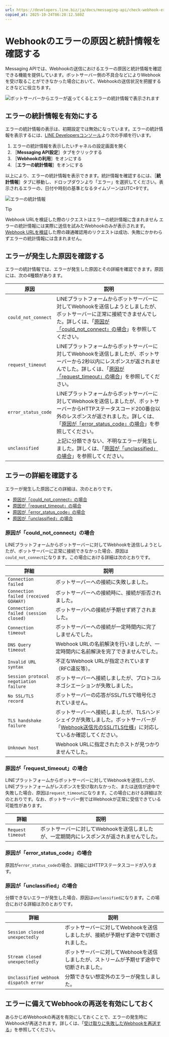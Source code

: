```yaml
---
url: https://developers.line.biz/ja/docs/messaging-api/check-webhook-error-statistics/
copied_at: 2025-10-24T06:28:12.580Z
---
```

# Webhookのエラーの原因と統計情報を確認する

Messaging APIでは、Webhookの送信におけるエラーの原因と統計情報を確認できる機能を提供しています。ボットサーバー側の不具合などによりWebhookを受け取ることができなかった場合において、Webhookの送信状況を把握するときなどに役立ちます。

![ボットサーバーからエラーが返ってくるとエラーの統計情報で表示されます](https://developers.line.biz/media/messaging-api/receiving-messages/webhook-error-ja.jpg)

## エラーの統計情報を有効にする

エラーの統計情報の表示は、初期設定では無効になっています。エラーの統計情報を表示するには、[LINE Developersコンソール](https://developers.line.biz/console/)より次の手順を行います。

1.  エラーの統計情報を表示したいチャネルの設定画面を開く
2.  ［**Messaging API設定**］タブをクリックする
3.  ［**Webhookの利用**］をオンにする
4.  ［**エラーの統計情報**］をオンにする

以上により、エラーの統計情報を表示できます。統計情報を確認するには、［**統計情報**］タブに移動し、ドロップダウンより「エラー」を選択してください。表示されるエラーの、日付や時刻の基準となるタイムゾーンはUTC+9です。

![エラーの統計情報](https://developers.line.biz/media/messaging-api/receiving-messages/error-statistics-ja.png)

> [!TIP]
> Webhook URLを検証した際のリクエストはエラーの統計情報に含まれません
> エラーの統計情報には実際に送信を試みたWebhookのみが表示されます。[Webhook URLを検証](https://developers.line.biz/ja/docs/messaging-api/verify-webhook-url/)した際の疎通確認用のリクエストは成功、失敗にかかわらずエラーの統計情報には含まれません。

## エラーが発生した原因を確認する

エラーの統計情報では、エラーが発生した原因とその詳細を確認できます。原因には、次の4種類があります。

| 原因 | 説明 |
| --- | --- |
| `could_not_connect` | LINEプラットフォームからボットサーバーに対してWebhookを送信しようとしましたが、ボットサーバーに正常に接続できませんでした。詳しくは、「[原因が「could\_not\_connect」の場合](#reason-could-not-connect)」を参照してください。 |
| `request_timeout` | LINEプラットフォームからボットサーバーに対してWebhookを送信しましたが、ボットサーバーから2秒以内にレスポンスが返されませんでした。詳しくは、「[原因が「request\_timeout」の場合](#reason-request-timeout)」を参照してください。 |
| `error_status_code` | LINEプラットフォームからボットサーバーに対してWebhookを送信しましたが、ボットサーバーからHTTPステータスコード200番台以外のレスポンスが返されました。詳しくは、「[原因が「error\_status\_code」の場合](#reason-status-code)」を参照してください。 |
| `unclassified` | 上記に分類できない、不明なエラーが発生しました。詳しくは、「[原因が「unclassified」の場合](#reason-unclassified)」を参照してください。 |

## エラーの詳細を確認する

エラーが発生した原因ごとの詳細は、次のとおりです。

*   [原因が「could\_not\_connect」の場合](#reason-could-not-connect)
*   [原因が「request\_timeout」の場合](#reason-request-timeout)
*   [原因が「error\_status\_code」の場合](#reason-status-code)
*   [原因が「unclassified」の場合](#reason-unclassified)

### 原因が「could\_not\_connect」の場合

LINEプラットフォームからボットサーバーに対してWebhookを送信しようとしたが、ボットサーバーに正常に接続できなかった場合、原因は`could_not_connect`になります。この場合における詳細は次のとおりです。

| 詳細 | 説明 |
| --- | --- |
| `Connection failed` | ボットサーバーへの接続に失敗しました。 |
| `Connection failed (received GOAWAY)` | ボットサーバーへの接続時に、接続が拒否されました。 |
| `Connection failed (session closed)` | ボットサーバへの接続が予期せず終了されました。 |
| `Connection timeout` | ボットサーバーへの接続が一定時間内に完了しませんでした。 |
| `DNS Query timeout` | Webhook URLの名前解決を行いましたが、一定時間内に名前解決を完了できませんでした。 |
| `Invalid URL syntax` | 不正なWebhook URLが指定されています（RFC違反等）。 |
| `Session protocol negotiation failure` | ボットサーバーへ接続しましたが、プロトコルネゴシエーションが失敗しました。 |
| `No SSL/TLS record` | ボットサーバーの応答がSSL/TLSで暗号化されていません。 |
| `TLS handshake failure` | ボットサーバーへ接続しましたが、TLSハンドシェイクが失敗しました。ボットサーバーが「[Webhook送信元のSSL/TLS仕様](https://developers.line.biz/ja/docs/messaging-api/ssl-tls-spec-of-the-webhook-source/)」に対応しているか確認してください。 |
| `Unknown host` | Webhook URLに指定されたホストが見つかりませんでした。 |

### 原因が「request\_timeout」の場合

LINEプラットフォームからボットサーバーに対してWebhookを送信したが、LINEプラットフォームがレスポンスを受け取れなかった、または送信が途中で失敗した場合、原因は`request_timeout`になります。この場合における詳細は次のとおりです。なお、ボットサーバー側ではWebhookが正常に受信できている可能性があります。

| 詳細 | 説明 |
| --- | --- |
| `Request timeout` | ボットサーバーに対してWebhookを送信しましたが、一定期間内にレスポンスが返されませんでした。 |

### 原因が「error\_status\_code」の場合

原因が`error_status_code`の場合、詳細にはHTTPステータスコードが入ります。

### 原因が「unclassified」の場合

分類できないエラーが発生した場合、原因は`unclassified`になります。この場合における詳細は次のとおりです。

| 詳細 | 説明 |
| --- | --- |
| `Session closed unexpectedly` | ボットサーバーに対してWebhookを送信しましたが、接続が予期せず途中で切断されました。 |
| `Stream closed unexpectedly` | ボットサーバーに対してWebhookを送信しましたが、ストリームが予期せず途中で切断されました。 |
| `Unclassified webhook dispatch error` | 分類できない想定外のエラーが発生しました。 |

## エラーに備えてWebhookの再送を有効にしておく

あらかじめWebhookの再送を有効にしておくことで、エラーの発生時にWebhookが再送されます。詳しくは、「[受け取りに失敗したWebhookを再送する](https://developers.line.biz/ja/docs/messaging-api/receiving-messages/#webhook-redelivery)」を参照してください。